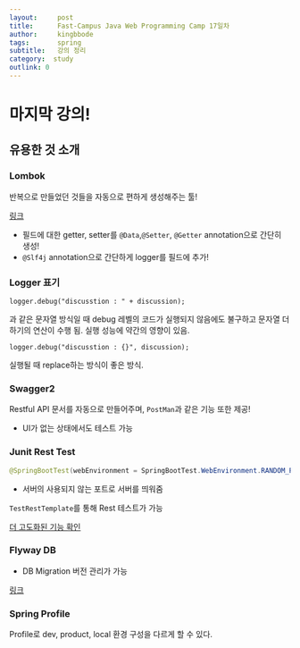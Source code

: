 ```yaml
---
layout:     post
title:      Fast-Campus Java Web Programming Camp 17일차
author:     kingbbode
tags:       spring
subtitle:   강의 정리
category:  study
outlink: 0
---
```


마지막 강의!
============

유용한 것 소개
--------------

### Lombok

반복으로 만들었던 것들을 자동으로 편하게 생성해주는 툴!

[링크](https://projectlombok.org/)

-	필드에 대한 getter, setter를 `@Data`,`@Setter`, `@Getter` annotation으로 간단히 생성!
-	`@Slf4j` annotation으로 간단하게 logger를 필드에 추가!

### Logger 표기

```
logger.debug("discusstion : " + discussion);
```

과 같은 문자열 방식일 때 debug 레벨의 코드가 실행되지 않음에도 불구하고 문자열 더하기의 연산이 수행 됨. 실행 성능에 약간의 영향이 있음.

```
logger.debug("discusstion : {}", discussion);
```

실행될 때 replace하는 방식이 좋은 방식.

### Swagger2

Restful API 문서를 자동으로 만들어주며, `PostMan`과 같은 기능 또한 제공!

-	UI가 없는 상태에서도 테스트 가능

### Junit Rest Test

```java
@SpringBootTest(webEnvironment = SpringBootTest.WebEnvironment.RANDOM_PORT)
```

-	서버의 사용되지 않는 포트로 서버를 띄워줌

`TestRestTemplate`를 통해 Rest 테스트가 가능

[더 고도화된 기능 확인](https://spring.io/blog/2016/04/15/testing-improvements-in-spring-boot-1-4)

### Flyway DB

-	DB Migration 버전 관리가 가능

[링크](https://flywaydb.org/)

### Spring Profile

Profile로 dev, product, local 환경 구성을 다르게 할 수 있다.


